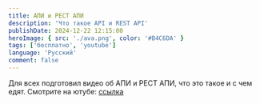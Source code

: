 ```yaml
---
title: АПИ и РЕСТ АПИ
description: 'Что такое API и REST API'
publishDate: 2024-12-22 12:15:00
heroImage: { src: './ava.png', color: '#B4C6DA' }
tags: ['бесплатно', 'youtube']
language: 'Русский'
comment: false
---
```


Для всех подготовил видео об АПИ и РЕСТ АПИ, что это такое и с чем едят. Смотрите на ютубе: [ссылка](https://youtu.be/lvOP16MBK6s)
